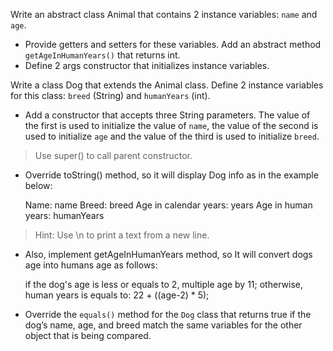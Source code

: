 Write an abstract class Animal that contains 2 instance variables: `name` and `age`.
- Provide getters and setters for these variables. Add an abstract method `getAgeInHumanYears()` that returns int.
- Define 2 args constructor that initializes instance variables.

Write a class Dog that extends the Animal class. Define 2 instance variables for this class: `breed` (String) and `humanYears` (int).
- Add a constructor that accepts three String parameters. The value of the first is used to initialize the value of `name`, the value of the second is used to initialize `age` and the value of the third is used to initialize `breed`.

>Use super() to call parent constructor.

- Override toString() method, so it will display Dog info as in the example below:

  Name: name
  Breed: breed
  Age in calendar years: years
  Age in human years: humanYears
>Hint: Use \n to print a text from a new line.

- Also, implement getAgeInHumanYears method, so It will convert dogs age into humans age as follows:

  if the dog's age is less or equals to 2, multiple age by 11;
  otherwise, human years is equals to: 22 + ((age-2) * 5);

- Override the `equals()` method for the `Dog` class that returns true if the dog’s name, age, and breed match the same variables for the other object that is being compared.